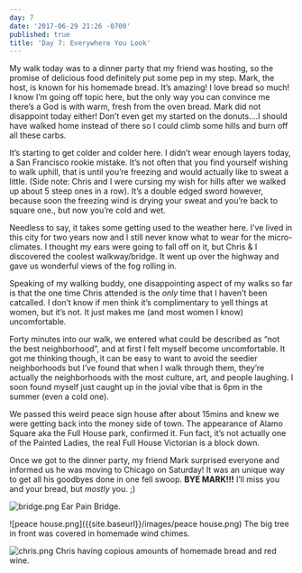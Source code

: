 ```yaml
---
day: 7
date: '2017-06-29 21:26 -0700'
published: true
title: 'Day 7: Everywhere You Look'
---
```

My walk today was to a dinner party that my friend was hosting, so the promise of delicious food definitely put some pep in my step. Mark, the host, is known for his homemade bread. It’s amazing! I love bread so much! I know I’m going off topic here, but the only way you can convince me there’s a God is with warm, fresh from the oven bread. Mark did not disappoint today either! Don’t even get my started on the donuts….I should have walked home instead of there so I could climb some hills and burn off all these carbs.

It’s starting to get colder and colder here. I didn’t wear enough layers today, a San Francisco rookie mistake. It’s not often that you find yourself wishing to walk uphill, that is until you’re freezing and would actually like to sweat a little. (Side note: Chris and I were cursing my wish for hills after we walked up about 5 steep ones in a row). It’s a double edged sword however, because soon the freezing wind is drying your sweat and you’re back to square one., but now you’re cold and wet. 

Needless to say, it takes some getting used to the weather here. I’ve lived in this city for two years now and I still never know what to wear for the micro-climates. I thought my ears were going to fall off on it, but Chris & I discovered the coolest walkway/bridge. It went up over the highway and gave us wonderful views of the fog rolling in. 

Speaking of my walking buddy, one disappointing aspect of my walks so far is that the one time Chris attended is the _only_ time that I haven’t been catcalled. I don’t know if men think it’s complimentary to yell things at women, but it’s not. It just makes me (and most women I know) uncomfortable. 

Forty minutes into our walk, we entered what could be described as “not the best neighborhood”, and at first I felt myself become uncomfortable. It got me thinking though, it can be easy to want to avoid the seedier neighborhoods but I’ve found that when I walk through them, they’re actually the neighborhoods with the most culture, art, and people laughing. I soon found myself just caught up in the jovial vibe that is 6pm in the summer (even a cold one).  

We passed this weird peace sign house after about 15mins and knew we were getting back into the money side of town. The appearance of Alamo Square aka the Full House park, confirmed it. Fun fact, it’s not actually one of the Painted Ladies, the real Full House Victorian is a block down. 

Once we got to the dinner party, my friend Mark surprised everyone and informed us he was moving to Chicago on Saturday! It was an unique way to get all his goodbyes done in one fell swoop. **BYE MARK!!!** I’ll miss you and your bread, but _mostly_ you. ;)

![bridge.png]({{site.baseurl}}/images/bridge.png)
Ear Pain Bridge.


![peace house.png]({{site.baseurl}}/images/peace house.png)
The big tree in front was covered in homemade wind chimes.

![chris.png]({{site.baseurl}}/images/chris.png)
Chris having copious amounts of homemade bread and red wine.


